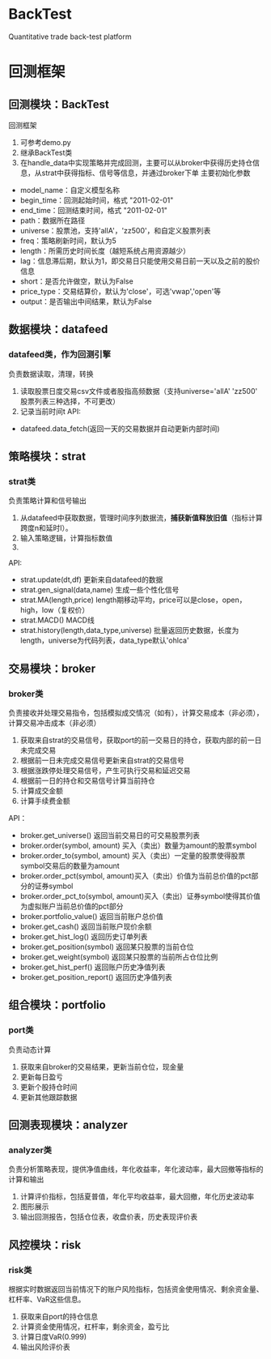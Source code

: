 # BackTest
Quantitative trade back-test platform

# 回测框架

## 回测模块：BackTest
回测框架

1. 可参考demo.py
2. 继承BackTest类
3. 在handle_data中实现策略并完成回测，主要可以从broker中获得历史持仓信息，从strat中获得指标、信号等信息，并通过broker下单
主要初始化参数
* model_name：自定义模型名称
* begin_time：回测起始时间，格式 "2011-02-01"
* end_time：回测结束时间，格式 "2011-02-01"
* path：数据所在路径
* universe：股票池，支持'allA'，'zz500'，和自定义股票列表
* freq：策略刷新时间，默认为5
* length：所需历史时间长度（越短系统占用资源越少）
* lag：信息滞后期，默认为1，即交易日只能使用交易日前一天以及之前的股价信息
* short：是否允许做空，默认为False
* price_type：交易结算价，默认为'close'，可选'vwap','open'等
* output：是否输出中间结果，默认为False



## 数据模块：datafeed
### datafeed类，作为回测引擎
负责数据读取，清理，转换

1. 读取股票日度交易csv文件或者股指高频数据（支持universe='allA' 'zz500' 股票列表三种选择，不可更改）
2. 记录当前时间t
API:
* datafeed.data_fetch(返回一天的交易数据并自动更新内部时间)


## 策略模块：strat
### strat类
负责策略计算和信号输出

1. 从datafeed中获取数据，管理时间序列数据流，**捕获新值释放旧值**（指标计算跨度n和延时l）。
2. 输入策略逻辑，计算指标数值
3. 

API:
* strat.update(dt,df) 更新来自datafeed的数据
* strat.gen_signal(data,name) 生成一些个性化信号
* strat.MA(length,price) length期移动平均，price可以是close，open，high，low（复权价）
* strat.MACD() MACD线
* strat.history(length,data_type,universe) 批量返回历史数据，长度为length，universe为代码列表，data_type默认'ohlca'


## 交易模块：broker
### broker类
负责接收并处理交易指令，包括模拟成交情况（如有），计算交易成本（非必须），计算交易冲击成本（非必须）

1. 获取来自strat的交易信号，获取port的前一交易日的持仓，获取内部的前一日未完成交易
2. 根据前一日未完成交易信号更新来自strat的交易信号
3. 根据涨跌停处理交易信号，产生可执行交易和延迟交易
4. 根据前一日的持仓和交易信号计算当前持仓
5. 计算成交金额
6. 计算手续费金额

API：
* broker.get_universe() 返回当前交易日的可交易股票列表
* broker.order(symbol, amount) 买入（卖出）数量为amount的股票symbol
* broker.order_to(symbol, amount) 买入（卖出）一定量的股票使得股票symbol交易后的数量为amount
* broker.order_pct(symbol, amount)买入（卖出）价值为当前总价值的pct部分的证券symbol
* broker.order_pct_to(symbol, amount)买入（卖出）证券symbol使得其价值为虚拟账户当前总价值的pct部分
* broker.portfolio_value() 返回当前账户总价值
* broker.get_cash() 返回当前账户现价余额
* broker.get_hist_log() 返回历史订单列表
* broker.get_position(symbol) 返回某只股票的当前仓位
* broker.get_weight(symbol) 返回某只股票的当前所占仓位比例
* broker.get_hist_perf() 返回账户历史净值列表
* broker.get_position_report() 返回历史净值列表

## 组合模块：portfolio
### port类
负责动态计算

1. 获取来自broker的交易结果，更新当前仓位，现金量
2. 更新每日盈亏
3. 更新个股持仓时间
4. 更新其他跟踪数据

## 回测表现模块：analyzer
### analyzer类
负责分析策略表现，提供净值曲线，年化收益率，年化波动率，最大回撤等指标的计算和输出

1. 计算评价指标，包括夏普值，年化平均收益率，最大回撤，年化历史波动率
2. 图形展示
3. 输出回测报告，包括仓位表，收盘价表，历史表现评价表

## 风控模块：risk
### risk类
根据实时数据返回当前情况下的账户风险指标，包括资金使用情况、剩余资金量、杠杆率、VaR这些信息。

1. 获取来自port的持仓信息
2. 计算资金使用情况，杠杆率，剩余资金，盈亏比
3. 计算日度VaR(0.999)
4. 输出风险评价表




